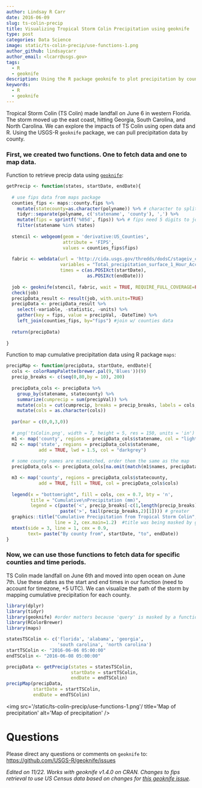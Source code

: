 ```yaml
---
author: Lindsay R Carr
date: 2016-06-09
slug: ts-colin-precip
title: Visualizing Tropical Storm Colin Precipitation using geoknife
type: post
categories: Data Science
image: static/ts-colin-precip/use-functions-1.png
author_github: lindsaycarr
author_email: <lcarr@usgs.gov>
tags: 
  - R
  - geoknife
description: Using the R package geoknife to plot precipitation by county during Tropical Strom Colin.
keywords:
  - R
  - geoknife
---
```

Tropical Storm Colin (TS Colin) made landfall on June 6 in western Florida. The storm moved up the east coast, hitting Georgia, South Carolina, and North Carolina. We can explore the impacts of TS Colin using open data and R. Using the USGS-R `geoknife` package, we can pull precipitation data by county.

### First, we created two functions. One to fetch data and one to map data.

Function to retrieve precip data using [`geoknife`](https://github.com/USGS-R/geoknife):

``` r
getPrecip <- function(states, startDate, endDate){
 
  # use fips data from maps package
  counties_fips <- maps::county.fips %>% 
    mutate(statecounty=as.character(polyname)) %>% # character to split into state & county
    tidyr::separate(polyname, c('statename', 'county'), ',') %>%
    mutate(fips = sprintf('%05d', fips)) %>% # fips need 5 digits to join w/ geoknife result
    filter(statename %in% states) 
  
  stencil <- webgeom(geom = 'derivative:US_Counties',
                     attribute = 'FIPS',
                     values = counties_fips$fips)
  
  fabric <- webdata(url = 'http://cida.usgs.gov/thredds/dodsC/stageiv_combined', 
                    variables = "Total_precipitation_surface_1_Hour_Accumulation", 
                    times = c(as.POSIXct(startDate), 
                              as.POSIXct(endDate)))
  
  job <- geoknife(stencil, fabric, wait = TRUE, REQUIRE_FULL_COVERAGE=FALSE)
  check(job)
  precipData_result <- result(job, with.units=TRUE)
  precipData <- precipData_result %>% 
    select(-variable, -statistic, -units) %>% 
    gather(key = fips, value = precipVal, -DateTime) %>%
    left_join(counties_fips, by="fips") #join w/ counties data
  
  return(precipData)
  
}
```

Function to map cumulative precipitation data using R package `maps`:

``` r
precipMap <- function(precipData, startDate, endDate){
  cols <- colorRampPalette(brewer.pal(9,'Blues'))(9)
  precip_breaks <- c(seq(0,80,by = 10), 200)
  
  precipData_cols <- precipData %>% 
    group_by(statename, statecounty) %>% 
    summarize(cumprecip = sum(precipVal)) %>% 
    mutate(cols = cut(cumprecip, breaks = precip_breaks, labels = cols, right=FALSE)) %>%
    mutate(cols = as.character(cols))
  
  par(mar = c(0,0,3,0))
  
  # png('tsColin.png', width = 7, height = 5, res = 150, units = 'in')
  m1 <- map('county', regions = precipData_cols$statename, col = "lightgrey")
  m2 <- map('state', regions = precipData_cols$statename, 
            add = TRUE, lwd = 1.5, col = "darkgrey")
  
  # some county names are mismatched, order them the same as the map
  precipData_cols <- precipData_cols[na.omit(match(m1$names, precipData_cols$statecounty)),]

  m3 <- map('county', regions = precipData_cols$statecounty, 
            add = TRUE, fill = TRUE, col = precipData_cols$cols)
  
  legend(x = "bottomright", fill = cols, cex = 0.7, bty = 'n', 
         title = "Cumulative\nPrecipitation (mm)",
         legend = c(paste('<', precip_breaks[-c(1,length(precip_breaks))]), 
                    paste('>', tail(precip_breaks,2)[1]))) # greater
  graphics::title("Cumulative Precipitation from Tropical Storm Colin",
                  line = 2, cex.main=1.2)  #title was being masked by geoknife
  mtext(side = 3, line = 1, cex = 0.9, 
        text= paste("By county from", startDate, "to", endDate))
}
```

### Now, we can use those functions to fetch data for specific counties and time periods.

TS Colin made landfall on June 6th and moved into open ocean on June 7th. Use these dates as the start and end times in our function (need to account for timezone, +5 UTC). We can visualize the path of the storm by mapping cumulative precipitation for each county.

``` r
library(dplyr)
library(tidyr)
library(geoknife) #order matters because 'query' is masked by a function in dplyr
library(RColorBrewer)
library(maps)

statesTSColin <- c('florida', 'alabama', 'georgia', 
                   'south carolina', 'north carolina')
startTSColin <- "2016-06-06 05:00:00"
endTSColin <- "2016-06-08 05:00:00"

precipData <- getPrecip(states = statesTSColin, 
                        startDate = startTSColin, 
                        endDate = endTSColin)
precipMap(precipData, 
          startDate = startTSColin, 
          endDate = endTSColin)
```

<img src='/static/ts-colin-precip/use-functions-1.png'/ title='Map of precipitation' alt='Map of precipitation' />

Questions
=========

Please direct any questions or comments on `geoknife` to: <https://github.com/USGS-R/geoknife/issues>

*Edited on 11/22. Works with geoknife v1.4.0 on CRAN. Changes to fips retrieval to use US Census data based on changes for [this geoknife issue](https://github.com/USGS-R/geoknife/issues/278).*
